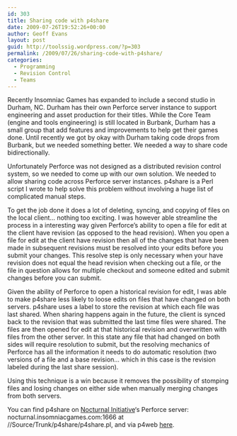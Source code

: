 ```yaml
---
id: 303
title: Sharing code with p4share
date: 2009-07-26T19:52:26+00:00
author: Geoff Evans
layout: post
guid: http://toolssig.wordpress.com/?p=303
permalink: /2009/07/26/sharing-code-with-p4share/
categories:
  - Programming
  - Revision Control
  - Teams
---
```

Recently Insomniac Games has expanded to include a second studio in Durham, NC. Durham has their own Perforce server instance to support engineering and asset production for their titles. While the Core Team (engine and tools engineering) is still located in Burbank, Durham has a small group that add features and improvements to help get their games done. Until recently we got by okay with Durham taking code drops from Burbank, but we needed something better. We needed a way to share code bidirectionally.

Unfortunately Perforce was not designed as a distributed revision control system, so we needed to come up with our own solution. We needed to allow sharing code across Perforce server instances. p4share is a Perl script I wrote to help solve this problem without involving a huge list of complicated manual steps.

To get the job done it does a lot of deleting, syncing, and copying of files on the local client&#8230; nothing too exciting. I was however able streamline the process in a interesting way given Perforce&#8217;s ability to open a file for edit at the client have revision (as opposed to the head revision). When you open a file for edit at the client have revision then all of the changes that have been made in subsequent revisions must be resolved into your edits before you submit your changes. This resolve step is only necessary when your have revision does not equal the head revision when checking out a file, or the file in question allows for multiple checkout and someone edited and submit changes before you can submit.

Given the ability of Perforce to open a historical revision for edit, I was able to make p4share less likely to loose edits on files that have changed on both servers. p4share uses a label to store the revision at which each file was last shared. When sharing happens again in the future, the client is synced back to the revision that was submitted the last time files were shared. The files are then opened for edit at that historical revision and overwritten with files from the other server. In this state any file that had changed on both sides will require resolution to submit, but the resolving mechanics of Perforce has all the information it needs to do automatic resolution (two versions of a file and a base revision&#8230; which in this case is the revision labeled during the last share session).

Using this technique is a win because it removes the possibility of stomping files and losing changes on either side when manually merging changes from both servers.

You can find p4share on [Nocturnal Initiative](http://nocturnal.insomniacgames.com)&#8216;s Perforce server: nocturnal.insomniacgames.com:1666 at //Source/Trunk/p4share/p4share.pl, and via p4web [here](http://nocturnal.insomniacgames.com:8080/@md=d&cd=//Source/Trunk/p4share/&cdf=//Source/Trunk/p4share/p4share.pl&c=nvd@//Source/Trunk/p4share/p4share.pl?ac=22).